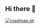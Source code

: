 ## Hi there 👋

[![roadmap.sh](https://roadmap.sh/card/wide/668ac0a0501413692bca1c9b?variant=dark)](https://roadmap.sh)
<!--
**borelli28/borelli28** is a ✨ _special_ ✨ repository because its `README.md` (this file) appears on your GitHub profile.

Here are some ideas to get you started:

- 🔭 I’m currently working on ...
- 🌱 I’m currently learning ...
- 📫 How to reach me: ...
-->
